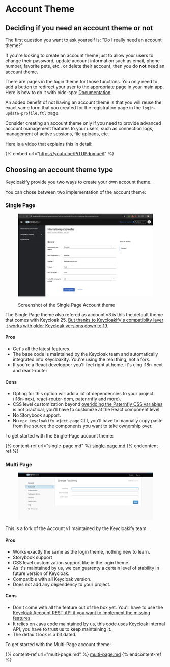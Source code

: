 # Account Theme

## Deciding if you need an account theme or not

The first question you want to ask yourself is: "Do I really need an account theme?" &#x20;

If you're looking to create an account theme just to allow your users to change their password, update account information such as email, phone number, favorite pets, etc., or delete their account, then you do **not** need an account theme.

There are pages in the login theme for those functions. You only need to add a button to redirect your user to the appropriate page in your main app. Here is how to do it with oidc-spa: [Documentation](https://docs.oidc-spa.dev/documentation/user-account-management).

An added benefit of not having an account theme is that you will reuse the exact same form that you created for the registration page in the `login-update-profile.ftl` page.&#x20;

Consider creating an account theme only if you need to provide advanced account management features to your users, such as connection logs, management of active sessions, file uploads, etc.&#x20;

Here is a video that explains this in detail:

{% embed url="https://youtu.be/PiTUPdpmueA" %}

## Choosing an account theme type

Keycloakify provide you two ways to create your own account theme. &#x20;

You can chose between two implementation of the account theme:

### Single Page

<figure><img src="../../.gitbook/assets/image (20).png" alt=""><figcaption><p>Screenshot of the Single Page Account theme</p></figcaption></figure>

The Single Page theme also refered as account v3 is this the default theme that comes with Keycloak 25. [But thanks to Keycloakify's compatiblity layer it works with older Keycloak versions down to 19](https://youtu.be/HWiWHpF5mY0).

#### Pros

* Get's all the latest features.
* The base code is maintained by the Keycloak team and automatically integrated into Keycloakify. You're using the real thing, not a fork.
* If you're a React developper you'll feel right at home. It's uing i18n-next and react-router

#### Cons

* Opting for this option will add a lot of dependencies to your project (i18n-next, react-router-dom, patenrnfly and more).
* CSS level customization beyond [overidding the Paternfly CSS variables](https://www.patternfly.org/components/button/html/#css-variables) is not practical, you'll have to customize at the React component level.
* No Storybook support.
* No `npx keycloakify eject-page` CLI, you'll have to manually copy paste from the source the components you want to take ownership over.

To get started with the Single-Page account theme:

{% content-ref url="single-page.md" %}
[single-page.md](single-page.md)
{% endcontent-ref %}

### Multi Page

<figure><img src="../../.gitbook/assets/image (21).png" alt=""><figcaption></figcaption></figure>

This is a fork of the Account v1 maintained by the Keycloakify team.

#### Pros

* Works exactly the same as the login theme, nothing new to learn.
* Storybook support
* CSS level customization support like in the login theme.
* As it's maintained by us, we can guarenty a certain level of stability in future version of Keycloak.
* Compatible with all Keycloak version.
* Does not add any dependency to your project.

#### Cons

* Don't come with all the feature out of the box yet. You'll have to use the [Keycloak Account REST API if you want to implement the missing features](multi-page.md). &#x20;
* It relies on Java code maintained by us, this code uses Keycloak internal API, you have to trust us to keep maintaining it.
* The default look is a bit dated. &#x20;

To get started with the Multi-Page account theme:

{% content-ref url="multi-page.md" %}
[multi-page.md](multi-page.md)
{% endcontent-ref %}

